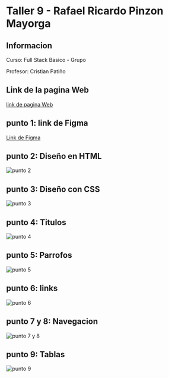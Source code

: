 <h1>Taller 9 - Rafael Ricardo Pinzon Mayorga</h1>

<h2>Informacion</h2>
<p>Curso: Full Stack Basico - Grupo</p> 
<p>Profesor: Cristian Patiño </p>

<h2>Link de la pagina Web</h2>
<a href="https://ricardopm0709.github.io/taller-9-full-stack/">link de pagina Web</a>

<h2>punto 1: link de Figma</h2>
<a href="https://www.figma.com/file/0zJZSrAl7abzaQrV1LfJUg/Rafael-Ricardo-Pinzon?type=design&node-id=0%3A1&mode=design&t=WQGNgze1it6hbqWW-1">Link de Figma</a>

<h2>punto 2: Diseño en HTML</h2>
<img src="./public/images/Punto-2.png" alt="punto 2">

<h2>punto 3: Diseño con CSS</h2>
<img src="./public/images/punto-3.png" alt="punto 3">

<h2>punto 4: Titulos</h2>
<img src="./public/images/punto-4.png" alt="punto 4"> 

<h2>punto 5: Parrofos </h2>
<img src="./public/images/punto-5.png"
alt="punto 5">

<h2>punto 6: links </h2>
<img src="./public/images/punto-6.png"
alt="punto 6">

<h2>punto 7 y 8: Navegacion</h2>
<img src="./public/images/punto-7-8.png"
alt="punto 7 y 8">

<h2>punto 9: Tablas</h2>
<img src="./public/images/punto-9.png"
alt="punto 9">
